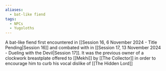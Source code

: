 ```yaml
---
aliases:
  - bat-like fiend
tags:
  - NPCs
  - Yugoloths
---
```

A bat-like fiend first encountered in [[Session 16, 6 November 2024 - Title Pending|Session 16]] and combated with in [[Session 17, 13 November 2024 - Dueling with the Devil|Session 17]]. It was the previous owner of a clockwork breastplate offered to [[Mekhi]] by [[The Collector]] in order to encourage him to curb his vocal dislike of [[The Hidden Lord]]
